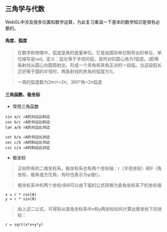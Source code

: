 ## 三角学与代数

WebGL中涉及很多位置和数学运算，为此复习重温一下基本的数学知识是很有必要的。

#### 角度、弧度

> 在数学和物理中，弧度是角的度量单位。它是由国际单位制导出的单位，单位缩写是rad。定义：弧长等于半径的弧，其所对的圆心角为1弧度。(即两条射线从圆心向圆周射出，形成一个夹角和夹角正对的一段弧。当这段弧长正好等于圆的半径时，两条射线的夹角的弧度为1)。

> 一周的弧度数为2πr/r=2π，360°角=2π弧度

#### 三角函数、极坐标

- 常用三角函数


````
sin a/c ∠A的对边比斜边
cos b/c ∠A的邻边比斜边
tan a/b ∠A的对边比邻边

cot b/a ∠A的邻边比对边
sec c/b ∠A的斜边比邻边
csc c/a ∠A的斜边比对边
````

- 极坐标


> 正如所有的二维坐标系，极坐标系也有两个坐标轴：r（半径坐标）和θ（角坐标、极角或方位角，有时也表示为φ或t）。

> 极坐标系中的两个坐标r和θ可以由下面的公式转换为直角坐标系下的坐标值

````
x = r * cos(θ)
y = r * sin(θ)
````

>由上述二公式，可得到从直角坐标系中x和y两坐标如何计算出极坐标下的坐标：

````
r = sqrt(x*x+y*y)
````



